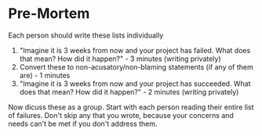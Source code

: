 # Pre-Mortem

Each person should write these lists individually

1. "Imagine it is 3 weeks from now and your project has failed. What does that mean? How did it happen?" - 3 minutes (writing privately)
2. Convert these to non-acusatory/non-blaming statements (if any of them are) - 1 minutes
3. "Imagine it is 3 weeks from now and your project has succeeded. What does that mean? How did it happen?" - 2 minutes (writing privately)

Now dicuss these as a group. Start with each person reading their entire list of failures. Don't skip any that you wrote, because your concerns and needs can't be met if you don't address them.
